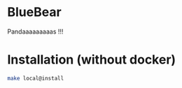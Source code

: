 BlueBear
========

Pandaaaaaaaaas !!!


# Installation (without docker)

```bash
make local@install
```
